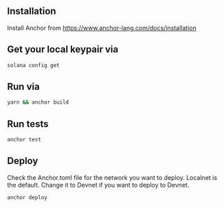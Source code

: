 ## Installation

Install Anchor from https://www.anchor-lang.com/docs/installation

## Get your local keypair via

```bash
solana config get
```

## Run via

```bash
yarn && anchor build
```

## Run tests

```bash
anchor test
```

## Deploy

Check the Anchor.toml file for the network you want to deploy.
Localnet is the default. Change it to Devnet if you want to deploy to Devnet.

```bash
anchor deploy
```
